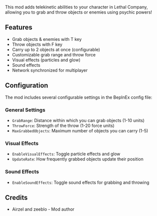 This mod adds telekinetic abilities to your character in Lethal Company, allowing you to grab and throw objects or enemies using psychic powers!

## Features
- Grab objects & enemies with T key
- Throw objects with F key
- Carry up to 2 objects at once (configurable)
- Customizable grab range and throw force
- Visual effects (particles and glow)
- Sound effects
- Network synchronized for multiplayer

## Configuration
The mod includes several configurable settings in the BepInEx config file:

### General Settings
- `GrabRange`: Distance within which you can grab objects (1-10 units)
- `ThrowForce`: Strength of the throw (1-20 force units)
- `MaxGrabbedObjects`: Maximum number of objects you can carry (1-5)

### Visual Effects
- `EnableVisualEffects`: Toggle particle effects and glow
- `UpdateRate`: How frequently grabbed objects update their position

### Sound Effects
- `EnableSoundEffects`: Toggle sound effects for grabbing and throwing

## Credits
- Airzel and zeeblo - Mod author
